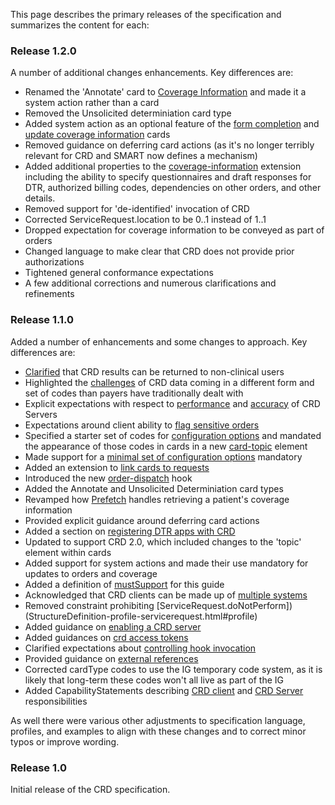 This page describes the primary releases of the specification and summarizes the content for each:

<div markdown="1" class="new-content">

### Release 1.2.0
A number of additional changes enhancements.  Key differences are:
* Renamed the 'Annotate' card to [Coverage Information](hooks.html#coverage-information) and made it a system action rather than a card
* Removed the Unsolicited determiniation card type
* Added system action as an optional feature of the [form completion](hooks.html#request-form-completion) and [update coverage information](hooks.html#create-or-update-coverage-information) cards
* Removed guidance on deferring card actions (as it's no longer terribly relevant for CRD and SMART now defines a mechanism)
* Added additional properties to the [coverage-information](StructureDefinition-ext-coverage-information.html) extension including the ability to specify questionnaires and draft responses for DTR, authorized billing codes, dependencies on other orders, and other details.
* Removed support for 'de-identified' invocation of CRD
* Corrected ServiceRequest.location to be 0..1 instead of 1..1
* Dropped expectation for coverage information to be conveyed as part of orders
* Changed language to make clear that CRD does not provide prior authorizations
* Tightened general conformance expectations 
* A few additional corrections and numerous clarifications and refinements

### Release 1.1.0
Added a number of enhancements and some changes to approach.  Key differences are:

* [Clarified](background.html#users) that CRD results can be returned to non-clinical users
* Highlighted the [challenges](background.html#impact-on-payer-processes) of CRD data coming in a different form and set of codes than payers have traditionally dealt with
* Explicit expectations with respect to [performance](hooks.html#performance) and [accuracy](hooks.html#accuracy) of CRD Servers
* Expectations around client ability to [flag sensitive orders](hooks.html#appropriate-use-of-hooks)
* Specified a starter set of codes for [configuration options](hooks.html#configuration-options-extension) and mandated the appearance of those codes in cards in a new [card-topic](hooks.html#general-guidance) element
* Made support for a [minimal set of configuration options](hooks.html#configuration-options-extension) mandatory
* Added an extension to [link cards to requests](hooks.html#linking-cards-to-requests)
* Introduced the new [order-dispatch](hooks.html#order-dispatch) hook
* Added the Annotate and Unsolicited Determiniation card types
* Revamped how [Prefetch](hooks.html#prefetch) handles retrieving a patient's coverage information
* Provided explicit guidance around deferring card actions
* Added a section on [registering DTR apps with CRD](hooks.html#registering-dtr-apps-with-crd)
* Updated to support CRD 2.0, which included changes to the 'topic' element within cards
* Added support for system actions and made their use mandatory for updates to orders and coverage
* Added a definition of [mustSupport](hooks.html#mustsupport) for this guide
* Acknowledged that CRD clients can be made up of [multiple systems](index.html#systems)
* Removed constraint prohibiting [ServiceRequest.doNotPerform])(StructureDefinition-profile-servicerequest.html#profile)
* Added guidance on [enabling a CRD server](hooks.html#enabling-a-crd-server)
* Added guidances on [crd access tokens](hooks.html#crd-access-tokens)
* Clarified expectations about [controlling hook invocation](hooks.html#controlling-hook-invocation)
* Provided guidance on [external references](hooks.html#external-reference)
* Corrected cardType codes to use the IG temporary code system, as it is likely that long-term these codes won't all live as part of the IG
* Added CapabilityStatements describing [CRD client](CapabilityStatement-crd-client.html) and [CRD Server](CapabilityStatement-crd-server.html) responsibilities


As well there were various other adjustments to specification language, profiles, and examples to align with these changes and to correct minor typos or improve wording.

</div>

### Release 1.0
Initial release of the CRD specification.